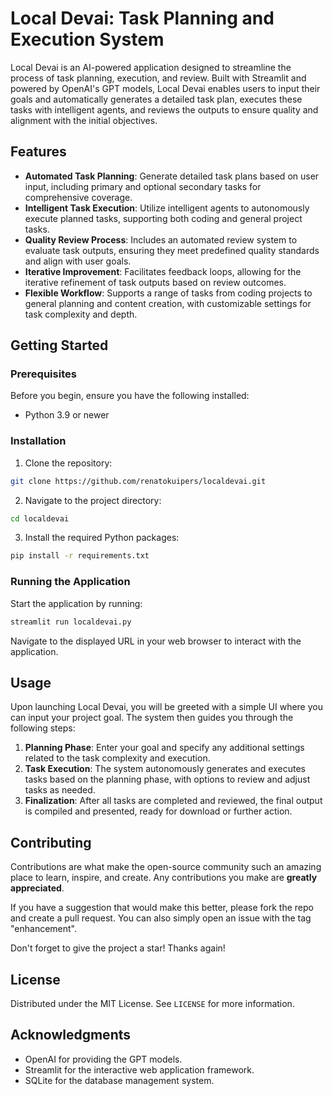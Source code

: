 # Local Devai: Task Planning and Execution System

Local Devai is an AI-powered application designed to streamline the process of task planning, execution, and review. Built with Streamlit and powered by OpenAI's GPT models, Local Devai enables users to input their goals and automatically generates a detailed task plan, executes these tasks with intelligent agents, and reviews the outputs to ensure quality and alignment with the initial objectives.

## Features

- **Automated Task Planning**: Generate detailed task plans based on user input, including primary and optional secondary tasks for comprehensive coverage.
- **Intelligent Task Execution**: Utilize intelligent agents to autonomously execute planned tasks, supporting both coding and general project tasks.
- **Quality Review Process**: Includes an automated review system to evaluate task outputs, ensuring they meet predefined quality standards and align with user goals.
- **Iterative Improvement**: Facilitates feedback loops, allowing for the iterative refinement of task outputs based on review outcomes.
- **Flexible Workflow**: Supports a range of tasks from coding projects to general planning and content creation, with customizable settings for task complexity and depth.

## Getting Started

### Prerequisites

Before you begin, ensure you have the following installed:
- Python 3.9 or newer

### Installation

1. Clone the repository:
```bash
git clone https://github.com/renatokuipers/localdevai.git
```

2. Navigate to the project directory:
```bash
cd localdevai
```

3. Install the required Python packages:
```bash
pip install -r requirements.txt
```

### Running the Application

Start the application by running:
```bash
streamlit run localdevai.py
```
Navigate to the displayed URL in your web browser to interact with the application.

## Usage

Upon launching Local Devai, you will be greeted with a simple UI where you can input your project goal. The system then guides you through the following steps:

1. **Planning Phase**: Enter your goal and specify any additional settings related to the task complexity and execution.
2. **Task Execution**: The system autonomously generates and executes tasks based on the planning phase, with options to review and adjust tasks as needed.
3. **Finalization**: After all tasks are completed and reviewed, the final output is compiled and presented, ready for download or further action.

## Contributing

Contributions are what make the open-source community such an amazing place to learn, inspire, and create. Any contributions you make are **greatly appreciated**.

If you have a suggestion that would make this better, please fork the repo and create a pull request. You can also simply open an issue with the tag "enhancement".

Don't forget to give the project a star! Thanks again!

## License

Distributed under the MIT License. See `LICENSE` for more information.

## Acknowledgments

- OpenAI for providing the GPT models.
- Streamlit for the interactive web application framework.
- SQLite for the database management system.
